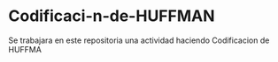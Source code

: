 # Codificaci-n-de-HUFFMAN
Se trabajara en este repositoria una actividad haciendo Codificacion de HUFFMA
